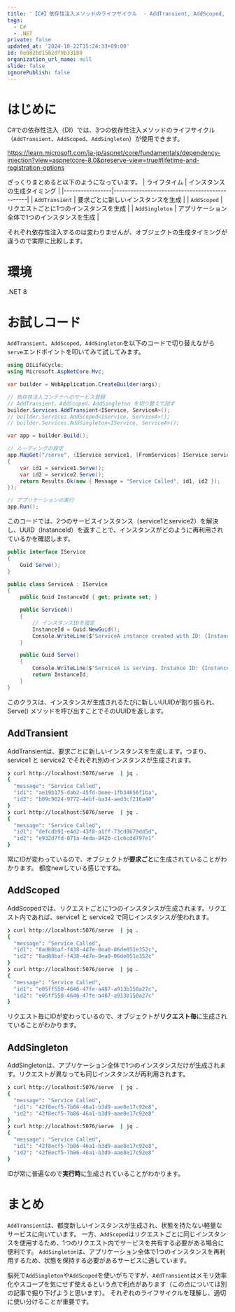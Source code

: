 ```yaml
---
title: '【C#】依存性注入メソッドのライフサイクル  - AddTransient, AddScoped, AddSingleton'
tags:
  - C#
  - .NET
private: false
updated_at: '2024-10-22T15:24:33+09:00'
id: 0e082bd1582df9b33180
organization_url_name: null
slide: false
ignorePublish: false
---
```

# はじめに
C#での依存性注入（DI）では、3つの依存性注入メソッドのライフサイクル（`AddTransient`、`AddScoped`、`AddSingleton`）が使用できます。

https://learn.microsoft.com/ja-jp/aspnet/core/fundamentals/dependency-injection?view=aspnetcore-8.0&preserve-view=true#lifetime-and-registration-options

ざっくりまとめると以下のようになっています。
| ライフタイム     | インスタンスの生成タイミング                      |
|-----------------|-----------------------------------------------|
| `AddTransient`  | 要求ごとに新しいインスタンスを生成                |
| `AddScoped`     | リクエストごとに1つのインスタンスを生成            | 
| `AddSingleton`  | アプリケーション全体で1つのインスタンスを生成        |

それぞれ依存性注入するのは変わりませんが、オブジェクトの生成タイミングが違うので実際に比較します。

# 環境
.NET 8

# お試しコード
`AddTransient`、`AddScoped`、`AddSingleton`を以下のコードで切り替えながら`serve`エンドポイントを叩いてみて試してみます。

```c#:Program.cs
using DILifeCycle;
using Microsoft.AspNetCore.Mvc;

var builder = WebApplication.CreateBuilder(args);

// 依存性注入コンテナへのサービス登録
// AddTransient、AddScoped、AddSingleton を切り替えて試す
builder.Services.AddTransient<IService, ServiceA>();
// builder.Services.AddScoped<IService, ServiceA>();
// builder.Services.AddSingleton<IService, ServiceA>();

var app = builder.Build();

// ルーティングの設定
app.MapGet("/serve", (IService service1, [FromServices] IService service2) =>
{
    var id1 = service1.Serve();
    var id2 = service2.Serve();
    return Results.Ok(new { Message = "Service Called", id1, id2 });
});

// アプリケーションの実行
app.Run();
```

このコードでは、2つのサービスインスタンス（service1とservice2）を解決し、UUID（InstanceId）を返すことで、インスタンスがどのように再利用されているかを確認します。

```c#:IService.cs
public interface IService
{
    Guid Serve();
}

public class ServiceA : IService
{
    public Guid InstanceId { get; private set; }

    public ServiceA()
    {
        // インスタンスIDを設定
        InstanceId = Guid.NewGuid();
        Console.WriteLine($"ServiceA instance created with ID: {InstanceId}");
    }

    public Guid Serve()
    {
        Console.WriteLine($"ServiceA is serving. Instance ID: {InstanceId}");
        return InstanceId;
    }
}
```

このクラスは、インスタンスが生成されるたびに新しいUUIDが割り振られ、Serve() メソッドを呼び出すことでそのUUIDを返します。

## AddTransient
AddTransientは、要求ごとに新しいインスタンスを生成します。つまり、service1 と service2 でそれぞれ別のインスタンスが生成されます。
```sh
❯ curl http://localhost:5076/serve  | jq .
{
  "message": "Service Called",
  "id1": "ae19b175-dab2-45fd-beee-1fb34656f1ba",
  "id2": "b09c9024-9772-4ebf-ba34-aed3cf216a40"
}
❯ curl http://localhost:5076/serve  | jq .
{
  "message": "Service Called",
  "id1": "defcdb91-e4d2-43f8-a1ff-73cd8679dd5d",
  "id2": "e932d7fd-071a-4eda-842b-c1c6cdd797e1"
}
```

常にIDが変わっているので、オブジェクトが**要求ごと**に生成されていることがわかります。
都度newしている感じですね。

## AddScoped
AddScopedでは、リクエストごとに1つのインスタンスが生成されます。リクエスト内であれば、service1 と service2 で同じインスタンスが使われます。
```sh
❯ curl http://localhost:5076/serve  | jq .
{
  "message": "Service Called",
  "id1": "8ad88baf-f438-4d7e-8ea0-06de051e352c",
  "id2": "8ad88baf-f438-4d7e-8ea0-06de051e352c"
}
❯ curl http://localhost:5076/serve  | jq .
{
  "message": "Service Called",
  "id1": "e05ff550-4646-47fe-a487-a913b150a27c",
  "id2": "e05ff550-4646-47fe-a487-a913b150a27c"
}
```

リクエスト毎にIDが変わっているので、オブジェクトが**リクエスト毎**に生成されていることがわかります。

## AddSingleton
AddSingletonは、アプリケーション全体で1つのインスタンスだけが生成されます。リクエストが異なっても同じインスタンスが再利用されます。
```sh
❯ curl http://localhost:5076/serve  | jq .
{
  "message": "Service Called",
  "id1": "42f8ecf5-7b86-46a1-b3d9-aae8e17c92e8",
  "id2": "42f8ecf5-7b86-46a1-b3d9-aae8e17c92e8"
}
❯ curl http://localhost:5076/serve  | jq .
{
  "message": "Service Called",
  "id1": "42f8ecf5-7b86-46a1-b3d9-aae8e17c92e8",
  "id2": "42f8ecf5-7b86-46a1-b3d9-aae8e17c92e8"
}
```

IDが常に普遍なので**実行時**に生成されていることがわかります。

# まとめ
`AddTransient`は、都度新しいインスタンスが生成され、状態を持たない軽量なサービスに向いています。
一方、`AddScoped`はリクエストごとに同じインスタンスを使用するため、1つのリクエスト内でサービスを共有する必要がある場合に便利です。
`AddSingleton`は、アプリケーション全体で1つのインスタンスを再利用するため、状態を保持する必要があるサービスに適しています。

脳死で`AddSingleton`や`AddScoped`を使いがちですが、`AddTransient`はメモリ効率化やスコープを気にせず使えるという点で利点があります（この点については別の記事で掘り下げようと思います）。
それぞれのライフサイクルを理解し、適切に使い分けることが重要です。

